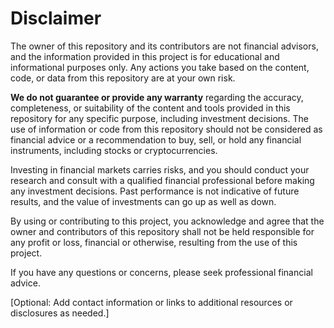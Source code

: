 # Disclaimer

The owner of this repository and its contributors are not financial advisors, and the information provided in this project is for educational and informational purposes only. Any actions you take based on the content, code, or data from this repository are at your own risk.

**We do not guarantee or provide any warranty** regarding the accuracy, completeness, or suitability of the content and tools provided in this repository for any specific purpose, including investment decisions. The use of information or code from this repository should not be considered as financial advice or a recommendation to buy, sell, or hold any financial instruments, including stocks or cryptocurrencies.

Investing in financial markets carries risks, and you should conduct your research and consult with a qualified financial professional before making any investment decisions. Past performance is not indicative of future results, and the value of investments can go up as well as down.

By using or contributing to this project, you acknowledge and agree that the owner and contributors of this repository shall not be held responsible for any profit or loss, financial or otherwise, resulting from the use of this project.

If you have any questions or concerns, please seek professional financial advice.

[Optional: Add contact information or links to additional resources or disclosures as needed.]

